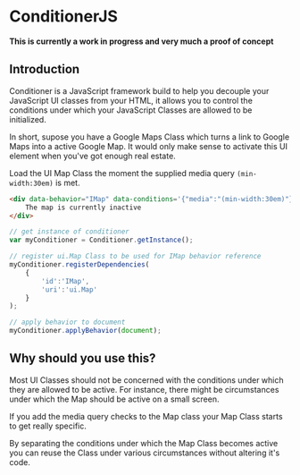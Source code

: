 ConditionerJS
================================

**This is currently a work in progress and very much a proof of concept**

Introduction
--------------------------------

Conditioner is a JavaScript framework build to help you decouple your JavaScript UI classes from your HTML, it allows you to control the conditions under which your JavaScript Classes are allowed to be initialized.

In short, supose you have a Google Maps Class which turns a link to Google Maps into a active Google Map. It would only make sense to activate this UI element when you've got enough real estate.

Load the UI Map Class the moment the supplied media query `(min-width:30em)` is met.

```html
<div data-behavior="IMap" data-conditions='{"media":"(min-width:30em)"}'>
    The map is currently inactive
</div>
```

```javascript
// get instance of conditioner
var myConditioner = Conditioner.getInstance();

// register ui.Map Class to be used for IMap behavior reference
myConditioner.registerDependencies(
    {
        'id':'IMap',
        'uri':'ui.Map'
    }
);

// apply behavior to document
myConditioner.applyBehavior(document);
```


Why should you use this?
--------------------------------

Most UI Classes should not be concerned with the conditions under which they are allowed to be active. For instance, there might be circumstances under which the Map should be active on a small screen.

If you add the media query checks to the Map class your Map Class starts to get really specific.

By separating the conditions under which the Map Class becomes active you can reuse the Class under various circumstances without altering it's code.